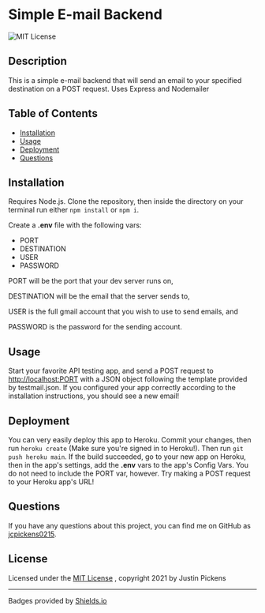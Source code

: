 # Simple E-mail Backend
![MIT License](https://img.shields.io/badge/License-MIT-brightgreen)
## Description
This is a simple e-mail backend that will send an email to your specified destination on a POST request. Uses Express and Nodemailer
## Table of Contents
- [Installation](#installation)
- [Usage](#usage)
- [Deployment](#deployment)
- [Questions](#questions)
## Installation
Requires Node.js. Clone the repository, then inside the directory on your terminal run either `npm install` or `npm i`.

Create a **.env** file with the following vars:
- PORT
- DESTINATION
- USER
- PASSWORD

PORT will be the port that your dev server runs on,

DESTINATION will be the email that the server sends to,

USER is the full gmail account that you wish to use to send emails, and

PASSWORD is the password for the sending account.
## Usage
Start your favorite API testing app, and send a POST request to <u>http://localhost:PORT</u> with a JSON object following the template provided by testmail.json. If you configured your app correctly according to the installation instructions, you should see a new email!
## Deployment
You can very easily deploy this app to Heroku. Commit your changes, then run `heroku create` (Make sure you're signed in to Heroku!). Then run `git push heroku main`. If the build succeeded, go to your new app on Heroku, then in the app's settings, add the **.env** vars to the app's Config Vars. You do not need to include the PORT var, however. Try making a POST request to your Heroku app's URL!
## Questions
If you have any questions about this project, you can find me on GitHub as [jcpickens0215](https://github.com/jcpickens0215).


## License

Licensed under the [MIT License](https://mit-license.org/)
, copyright 2021 by Justin Pickens
____

Badges provided by [Shields.io](https://shields.io/)